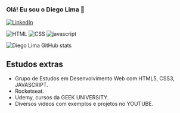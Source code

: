 ### Olá! Eu sou o Diego Lima 👋
[![LinkedIn](https://img.shields.io/badge/LinkedIn-0077B5?style=for-the-badge&logo=linkedin&logoColor=white)](https://www.linkedin.com/in/diego-lima-666182139/) 

![HTML](https://img.shields.io/badge/HTML5-E34F26?style=for-the-badge&logo=html5&logoColor=white) ![CSS](https://img.shields.io/badge/CSS3-1572B6?style=for-the-badge&logo=css3&logoColor=white) ![javascript](https://img.shields.io/badge/JavaScript-F7DF1E?style=for-the-badge&logo=javascript&logoColor=black)

![Diego Lima GitHub stats](https://github-readme-stats.vercel.app/api?username=ddiiego&show_icons=true&theme=dracula)

## Estudos extras
- Grupo de Estudos em Desenvolvimento Web com HTML5, CSS3, JAVASCRIPT.
- Rocketseat.
- Udemy, cursos da GEEK UNIVERSITY.
- Diversos videos com exemplos e projetos no YOUTUBE.
